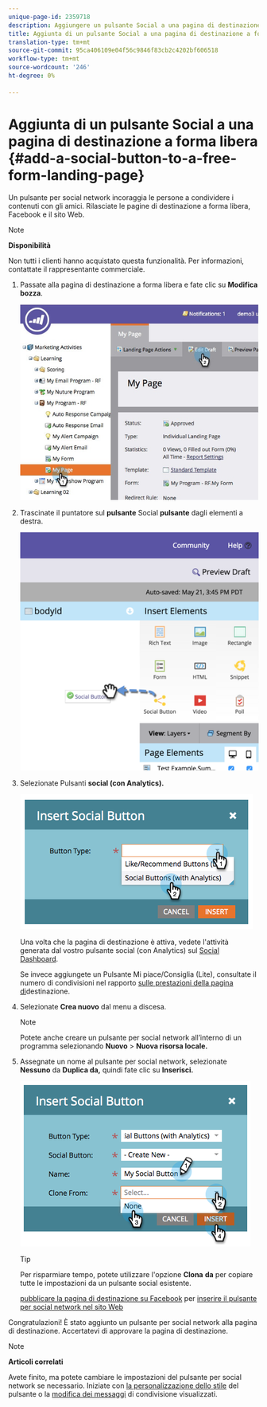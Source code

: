 ```yaml
---
unique-page-id: 2359718
description: Aggiungere un pulsante Social a una pagina di destinazione a forma libera - Marketo Docs - Documentazione del prodotto
title: Aggiunta di un pulsante Social a una pagina di destinazione a forma libera
translation-type: tm+mt
source-git-commit: 95ca406109e04f56c9846f83cb2c4202bf606518
workflow-type: tm+mt
source-wordcount: '246'
ht-degree: 0%

---
```



# Aggiunta di un pulsante Social a una pagina di destinazione a forma libera {#add-a-social-button-to-a-free-form-landing-page}

Un pulsante per social network incoraggia le persone a condividere i contenuti con gli amici. Rilasciate le pagine di destinazione a forma libera, Facebook e il sito Web.

>[!NOTE]
>
>**Disponibilità**
>
>Non tutti i clienti hanno acquistato questa funzionalità. Per informazioni, contattate il rappresentante commerciale.

1. Passate alla pagina di destinazione a forma libera e fate clic su **Modifica bozza**.

   ![](assets/scoring.jpg)

1. Trascinate il puntatore sul **pulsante** Social **pulsante** dagli elementi a destra.

   ![](assets/image2015-5-21-15-3a47-3a46.png)

1. Selezionate Pulsanti **social (con Analytics).**

   ![](assets/image2014-9-17-10-3a35-3a13.png)

   Una volta che la pagina di destinazione è attiva, vedete l&#39;attività generata dal vostro pulsante social (con Analytics) sul [Social Dashboard](../../../../product-docs/demand-generation/social/social-functions/view-social-performance.md).

   Se invece aggiungete un Pulsante Mi piace/Consiglia (Lite), consultate il numero di condivisioni nel rapporto [sulle prestazioni della pagina di](../../../../product-docs/demand-generation/landing-pages/understanding-landing-pages/landing-page-performance-report.md)destinazione.

1. Selezionate **Crea nuovo** dal menu a discesa.

   >[!NOTE]
   >
   >Potete anche creare un pulsante per social network all’interno di un programma selezionando **Nuovo** > **Nuova risorsa locale.**

1. Assegnate un nome al pulsante per social network, selezionate **Nessuno** da **Duplica da,** quindi fate clic su **Inserisci.**

   ![](assets/image2014-9-17-10-3a35-3a26.png)

   >[!TIP]
   >
   >Per risparmiare tempo, potete utilizzare l&#39;opzione **Clona** **da** per copiare tutte le impostazioni da un pulsante social esistente.

   [pubblicare la pagina di destinazione su Facebook](../../../../product-docs/demand-generation/facebook/publish-landing-pages-to-facebook.md) per [inserire il pulsante per social network nel sito Web](../../../../product-docs/demand-generation/social/social-functions/deploy-social-on-your-website.md)

Congratulazioni! È stato aggiunto un pulsante per social network alla pagina di destinazione. Accertatevi di approvare la pagina di destinazione.

>[!NOTE]
>
>**Articoli correlati**
>
>Avete finito, ma potete cambiare le impostazioni del pulsante per social network se necessario. Iniziate con [la personalizzazione dello stile](../../../../product-docs/demand-generation/social/configuring-social-actions/customize-social-app-button.md) del pulsante o la [modifica dei messaggi](../../../../product-docs/demand-generation/social/configuring-social-actions/configure-social-sign-up-share-flow.md) di condivisione visualizzati.
